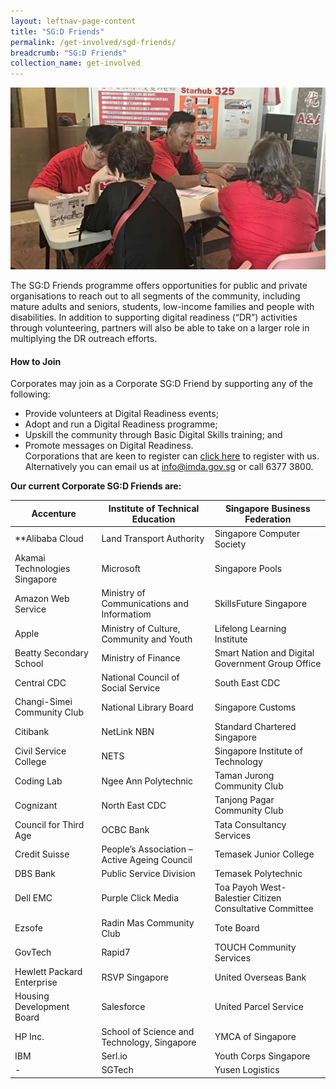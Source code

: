 ```yaml
---
layout: leftnav-page-content
title: "SG:D Friends"
permalink: /get-involved/sgd-friends/
breadcrumb: "SG:D Friends"
collection_name: get-involved
---
```


![image](/images/get-involved/sgd-friends/sgd-friends-v1.jpg)

The SG:D Friends programme offers opportunities for public and private organisations to reach out to all segments of the community, including mature adults and seniors, students, low-income families and people with disabilities. In addition to supporting digital readiness (“DR”) activities through volunteering, partners will also be able to take on a larger role in multiplying the DR outreach efforts.<br>

#### How to Join<br>

Corporates may join as a Corporate SG:D Friend by supporting any of the following:<br>
* Provide volunteers at Digital Readiness events;<br>
* Adopt and run a Digital Readiness programme;<br>
* Upskill the community through Basic Digital Skills training; and<br>
* Promote messages on Digital Readiness.<br>
Corporations that are keen to register can [click here](https://www.ifaq.gov.sg/SGD_Friends/apps/SGD_FriendsRegistration.aspx) to register with us. Alternatively you can email us at <info@imda.gov.sg> or call 6377 3800.

**Our current Corporate SG:D Friends are:**

| Accenture | Institute of Technical Education | Singapore Business Federation |
| -- | -- | -- |
| **Alibaba Cloud |  Land Transport Authority | Singapore Computer Society |
| Akamai Technologies Singapore | Microsoft | Singapore Pools |
| Amazon Web Service | Ministry of Communications and Informatiom | SkillsFuture Singapore |
| Apple | Ministry of Culture, Community and Youth | Lifelong Learning Institute |
| Beatty Secondary School | Ministry of Finance | Smart Nation and Digital Government Group Office |
| Central CDC | National Council of Social Service | South East CDC |
| Changi-Simei Community Club | National Library Board | Singapore Customs |
| Citibank | NetLink NBN  | Standard Chartered Singapore |
| Civil Service College | NETS | Singapore Institute of Technology |
| Coding Lab | Ngee Ann Polytechnic | Taman Jurong Community Club |
| Cognizant | North East CDC | Tanjong Pagar Community Club |
| Council for Third Age | OCBC Bank  | Tata Consultancy Services |
| Credit Suisse | People’s Association – Active Ageing Council  | Temasek Junior College |
| DBS Bank | Public Service Division | Temasek Polytechnic |
| Dell EMC | Purple Click Media | Toa Payoh West-Balestier Citizen Consultative Committee |
| Ezsofe | Radin Mas Community Club  | Tote Board  |
| GovTech | Rapid7 | TOUCH Community Services |
| Hewlett Packard Enterprise | RSVP Singapore  | United Overseas Bank |
| Housing Development Board | Salesforce | United Parcel Service |
| HP Inc. | School of Science and Technology, Singapore | YMCA of Singapore |
| IBM | Serl.io | Youth Corps Singapore  |
| - | SGTech | Yusen Logistics  |
